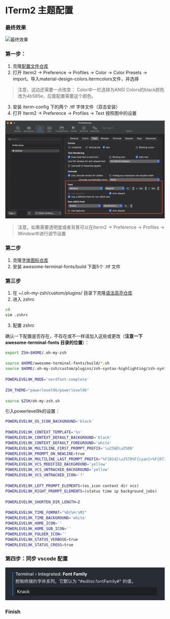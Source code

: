 # ITerm2 主题配置

### 最终效果
![最终效果](../assets/iterm%E6%9C%80%E7%BB%88%E6%95%88%E6%9E%9C.jpg)

### 第一步：
1. 克隆[配置文件仓库](https://github.com/chongqiangchen/iterm-config/tree/master)
2. 打开 Iterm2 -> Preference -> Profiles -> Color -> Color Presets -> import。导入material-design-colors.itermcolors文件，并选择
> 注意，这边还需要一点改变： Color中一栏选择为ANSI Colors的black颜色改为4b585e，后面配置需要这个颜色。
3. 安装 iterm-config 下的两个 .ttf 字体文件（双击安装）
4. 打开 Iterm2 -> Preference -> Profiles -> Text 按照图中的设置

![字体配置](../assets/text%E9%85%8D%E7%BD%AE.jpg)
>注意，如果需要透明度或者背景可以在Iterm2 -> Preference -> Profiles -> Window中进行调节设置

### 第二步
1. 克隆[字体图标仓库](https://github.com/gabrielelana/awesome-terminal-fonts)
2. 安装 awesome-terminal-fonts/build 下面5个 .ttf 文件

### 第三步
1. 在 ~/.oh-my-zsh/custom/plugins/ 目录下克隆[语法高亮仓库](https://github.com/zsh-users/zsh-syntax-highlighting)
2. 进入 zshrc
```sh
cd
vim .zshrc
```
3. 配置 zshrc

确认一下配置是否存在，不存在或不一样请加入这些或更改（**注意一下 awesome-terminal-fonts 目录的位置**）：
```sh
export ZSH=$HOME/.oh-my-zsh

source $HOME/awesome-terminal-fonts/build/*.sh
source $HOME/.oh-my-zsh/custom/plugins/zsh-syntax-highlighting/zsh-syntax-highlighting.zsh

POWERLEVEL9K_MODE='nerdfont-complete'

ZSH_THEME="powerlevel9k/powerlevel9k"

source $ZSH/oh-my-zsh.sh
```

引入powerlevel9k的设置：

```sh
POWERLEVEL9K_OS_ICON_BACKGROUND='black'

POWERLEVEL9K_CONTEXT_TEMPLATE='%n'
POWERLEVEL9K_CONTEXT_DEFAULT_BACKGROUND='black'
POWERLEVEL9K_CONTEXT_DEFAULT_FOREGROUND='white'
POWERLEVEL9K_MULTILINE_FIRST_PROMPT_PREFIX='\u256D\u2500'
POWERLEVEL9K_PROMPT_ON_NEWLINE=true
POWERLEVEL9K_MULTILINE_LAST_PROMPT_PREFIX="%F{014}\u2570%F{cyan}>%F{073}>%F{101}>%f "
POWERLEVEL9K_VCS_MODIFIED_BACKGROUND='yellow'
POWERLEVEL9K_VCS_UNTRACKED_BACKGROUND='yellow'
POWERLEVEL9K_VCS_UNTRACKED_ICON='?'

POWERLEVEL9K_LEFT_PROMPT_ELEMENTS=(os_icon context dir vcs)
POWERLEVEL9K_RIGHT_PROMPT_ELEMENTS=(status time ip background_jobs)

POWERLEVEL9K_SHORTEN_DIR_LENGTH=2

POWERLEVEL9K_TIME_FORMAT="%D{%H:%M}"
POWERLEVEL9K_TIME_BACKGROUND='white'
POWERLEVEL9K_HOME_ICON=''
POWERLEVEL9K_HOME_SUB_ICON=''
POWERLEVEL9K_FOLDER_ICON=''
POWERLEVEL9K_STATUS_VERBOSE=true
POWERLEVEL9K_STATUS_CROSS=true

```

### 第四步：同步 vscode 配置
![vscode字体配置](../assets/vscode%E5%AD%97%E4%BD%93%E9%85%8D%E7%BD%AE.jpg)

### Finish